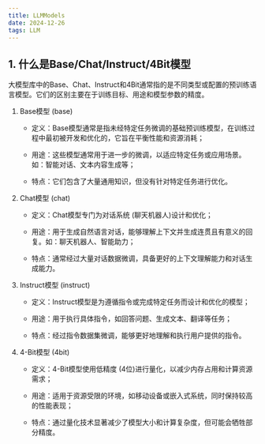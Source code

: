 ```yaml
---
title: LLMModels
date: 2024-12-26
tags: LLM
---
```


## 1. 什么是Base/Chat/Instruct/4Bit模型

大模型库中的Base、Chat、Instruct和4Bit通常指的是不同类型或配置的预训练语言模型。它们的区别主要在于训练目标、用途和模型参数的精度。
1. Base模型 (base)
    - 定义：Base模型通常是指未经特定任务微调的基础预训练模型，在训练过程中最初被开发和优化的，它旨在平衡性能和资源消耗；
    
    - 用途：这些模型通常用于进一步的微调，以适应特定任务或应用场景。如：智能对话、文本内容生成等；
    
    - 特点：它们包含了大量通用知识，但没有针对特定任务进行优化。
2. Chat模型 (chat)
    - 定义：Chat模型专门为对话系统 (聊天机器人)设计和优化；

    - 用途：用于生成自然语言对话，能够理解上下文并生成连贯且有意义的回复。如：聊天机器人、智能助力；

    - 特点：通常经过大量对话数据微调，具备更好的上下文理解能力和对话生成能力。
3. Instruct模型 (instruct)
    - 定义：Instruct模型是为遵循指令或完成特定任务而设计和优化的模型；

    - 用途：用于执行具体指令，如回答问题、生成文本、翻译等任务；

    - 特点：经过指令数据集微调，能够更好地理解和执行用户提供的指令。
4. 4-Bit模型 (4bit)
    - 定义：4-Bit模型使用低精度 (4位)进行量化，以减少内存占用和计算资源需求；

    - 用途：适用于资源受限的环境，如移动设备或嵌入式系统，同时保持较高的性能表现；

    - 特点：通过量化技术显著减少了模型大小和计算复杂度，但可能会牺牲部分精度。
